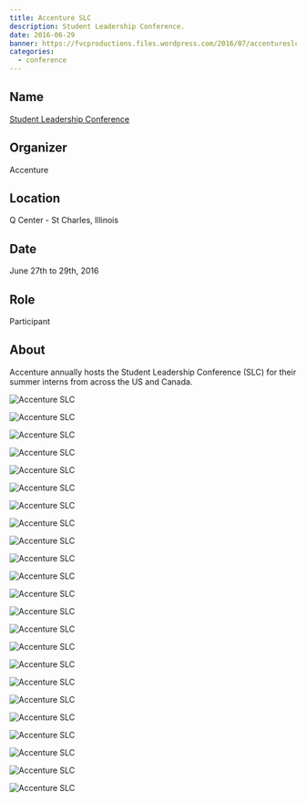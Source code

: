 ```yaml
---
title: Accenture SLC
description: Student Leadership Conference.
date: 2016-06-29
banner: https://fvcproductions.files.wordpress.com/2016/07/accentureslc-23.jpg
categories:
  - conference
---
```


## Name

<a title="Accenture Student Leadership Conference" href="//www.accenture.com/us-en/careers/student-leadership-conference" target="_blank" rel="noopener">Student Leadership Conference</a>

## Organizer

Accenture

## Location

Q Center - St Charles, Illinois

## Date

June 27th to 29th, 2016

## Role

Participant

## About

Accenture annually hosts the Student Leadership Conference (SLC) for their summer interns from across the US and Canada.

![Accenture SLC](https://i2.wp.com/fvcproductions.files.wordpress.com/2016/07/accentureslc-1.jpg)

![Accenture SLC](https://i2.wp.com/fvcproductions.files.wordpress.com/2016/07/accentureslc-2.jpg)

![Accenture SLC](https://i2.wp.com/fvcproductions.files.wordpress.com/2016/07/accentureslc-3.jpg)

![Accenture SLC](https://i2.wp.com/fvcproductions.files.wordpress.com/2016/07/accentureslc-4.jpg)

![Accenture SLC](https://i2.wp.com/fvcproductions.files.wordpress.com/2016/07/accentureslc-5.jpg)

![Accenture SLC](https://i2.wp.com/fvcproductions.files.wordpress.com/2016/07/accentureslc-6.jpg)

![Accenture SLC](https://i2.wp.com/fvcproductions.files.wordpress.com/2016/07/accentureslc-7.jpg)

![Accenture SLC](https://i2.wp.com/fvcproductions.files.wordpress.com/2016/07/accentureslc-8.jpg)

![Accenture SLC](https://i2.wp.com/fvcproductions.files.wordpress.com/2016/07/accentureslc-9.jpg)

![Accenture SLC](https://i2.wp.com/fvcproductions.files.wordpress.com/2016/07/accentureslc-10.jpg)

![Accenture SLC](https://i2.wp.com/fvcproductions.files.wordpress.com/2016/07/accentureslc-11.jpg)

![Accenture SLC](https://i2.wp.com/fvcproductions.files.wordpress.com/2016/07/accentureslc-12.jpg)

![Accenture SLC](https://i2.wp.com/fvcproductions.files.wordpress.com/2016/07/accentureslc-13.jpg)

![Accenture SLC](https://i2.wp.com/fvcproductions.files.wordpress.com/2016/07/accentureslc-14.jpg)

![Accenture SLC](https://i2.wp.com/fvcproductions.files.wordpress.com/2016/07/accentureslc-15.jpg)

![Accenture SLC](https://i2.wp.com/fvcproductions.files.wordpress.com/2016/07/accentureslc-16.jpg)

![Accenture SLC](https://i2.wp.com/fvcproductions.files.wordpress.com/2016/07/accentureslc-17.jpg)

![Accenture SLC](https://i2.wp.com/fvcproductions.files.wordpress.com/2016/07/accentureslc-18.jpg)

![Accenture SLC](https://i2.wp.com/fvcproductions.files.wordpress.com/2016/07/accentureslc-19.jpg)

![Accenture SLC](https://i2.wp.com/fvcproductions.files.wordpress.com/2016/07/accentureslc-20.jpg)

![Accenture SLC](https://i2.wp.com/fvcproductions.files.wordpress.com/2016/07/accentureslc-21.jpg)

![Accenture SLC](https://i2.wp.com/fvcproductions.files.wordpress.com/2016/07/accentureslc-22.jpg)

![Accenture SLC](https://i2.wp.com/fvcproductions.files.wordpress.com/2016/07/accentureslc-23.)
